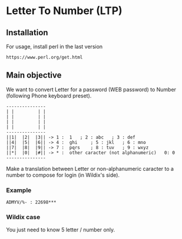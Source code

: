 # Letter To Number (LTP)

## Installation

For usage, install perl in the last version 

```
https://www.perl.org/get.html
```

## Main objective

We want to convert Letter for a password (WEB password) to Number (following Phone keyboard preset).

```
---------------
| |         | |
| |         | |
| |         | |
| |         | |
---------------
||1|  |2|  |3|| -> 1 : 	1 	; 2 : abc 	; 3 : def
||4|  |5|  |6|| -> 4 : 	ghi 	; 5 : jkl 	; 6 : mno
||7|  |8|  |9|| -> 7 : 	pqrs 	; 8 : tuv 	; 9 : wxyz
||*|  |0|  |#|| -> * : 	other caracter (not alphanumeric)	0: 0
---------------
```

Make a translation between Letter or non-alphanumeric caracter to a number to compose for login (in Wildix's side).

### Example 

```
ADMYV/%- : 22698***
```

### Wildix case

You just need to know 5 letter / number only.

